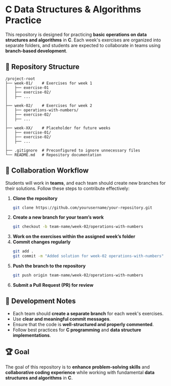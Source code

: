 # C Data Structures & Algorithms Practice

This repository is designed for practicing **basic operations on data structures and algorithms** in **C**. Each week's exercises are organized into separate folders, and students are expected to collaborate in teams using **branch-based development**.

## 📂 Repository Structure

```plaintext
/project-root
├── week-01/    # Exercises for week 1
│   ├── exercise-01
│   ├── exercise-02/
│   ├── ...
│
├── week-02/    # Exercises for week 2
│   ├── operations-with-numbers/
│   ├── exercise-02/
│   ├── ...
│
├── week-XX/    # Placeholder for future weeks
│   ├── exercise-01/
│   ├── exercise-02/
│   ├── ...
│
├── .gitignore  # Preconfigured to ignore unnecessary files
└── README.md   # Repository documentation
```

## 📌 Collaboration Workflow

Students will work in **teams**, and each team should create new branches for their solutions. Follow these steps to contribute effectively:

1. **Clone the repository**
   ```sh
   git clone https://github.com/yourusername/your-repository.git
   ```
2. **Create a new branch for your team’s work**
    ```sh
    git checkout -b team-name/week-02/operations-with-numbers
    ```
3. **Work on the exercises within the assigned week’s folder**
4. **Commit changes regularly**
    ```sh
    git add .
    git commit -m "Added solution for week-02 operations-with-numbers"
    ```
5. **Push the branch to the repository**
    ```sh
    git push origin team-name/week-02/operations-with-numbers
    ```
6. **Submit a Pull Request (PR) for review**

## 🚀 Development Notes

- Each team should **create a separate branch** for each week's exercises.
- Use **clear and meaningful commit messages**.
- Ensure that the code is **well-structured and properly commented**.
- Follow best practices for **C programming** and **data structure implementations**.

## 🏆 Goal

The goal of this repository is to **enhance problem-solving skills** and **collaborative coding experience** while working with fundamental **data structures and algorithms** in **C**.

